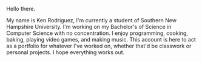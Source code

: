 Hello there.

My name is Ken Rodriguez, I'm currently a student of Southern New Hampshire University.
I'm working on my Bachelor's of Science in Computer Science with no concentration.
I enjoy programming, cooking, baking, playing video games, and making music. This account
is here to act as a portfolio for whatever I've worked on, whether that'd be classwork or
personal projects. I hope everything works out.

<!---
kenneth-rodriguez/kenneth-rodriguez is a ✨ special ✨ repository because its `README.md` (this file) appears on your GitHub profile.
You can click the Preview link to take a look at your changes.
--->
